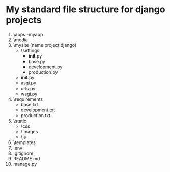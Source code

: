# My standard file structure for django projects
1. \apps
    -myapp
2. \media
3. \mysite (name project django)
    - \settings
        - __init__.py
        - base.py
        - development.py
        - production.py
    - __init__.py
    - asgi.py
    - urls.py
    - wsgi.py
4. \requirements
    - base.txt
    - development.txt
    - production.txt
5. \static
    - \css
    - \images
    - \js
6. \templates
7. .env
8. .gitignore
9. README.md
10. manage.py